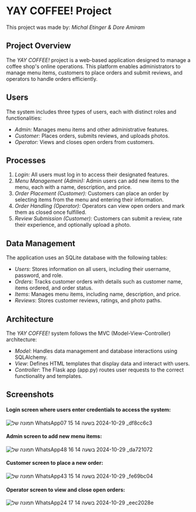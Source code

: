 # YAY COFFEE! Project

This project was made by:
*Michal Etinger & Dore Amiram*

## Project Overview
The *YAY COFFEE!* project is a web-based application designed to manage a coffee shop's online operations. This platform enables administrators to manage menu items, customers to place orders and submit reviews, and operators to handle orders efficiently.

## Users
The system includes three types of users, each with distinct roles and functionalities:
- *Admin:* Manages menu items and other administrative features.
- *Customer:* Places orders, submits reviews, and uploads photos.
- *Operator:* Views and closes open orders from customers.

## Processes
1. *Login:* All users must log in to access their designated features.
2. *Menu Management (Admin):* Admin users can add new items to the menu, each with a name, description, and price.
3. *Order Placement (Customer):* Customers can place an order by selecting items from the menu and entering their information.
4. *Order Handling (Operator):* Operators can view open orders and mark them as closed once fulfilled.
5. *Review Submission (Customer):* Customers can submit a review, rate their experience, and optionally upload a photo.

## Data Management
The application uses an SQLite database with the following tables:
- *Users*: Stores information on all users, including their username, password, and role.
- *Orders*: Tracks customer orders with details such as customer name, items ordered, and order status.
- *Items*: Manages menu items, including name, description, and price.
- *Reviews*: Stores customer reviews, ratings, and photo paths.

## Architecture
The *YAY COFFEE!* system follows the MVC (Model-View-Controller) architecture:
- *Model*: Handles data management and database interactions using SQLAlchemy.
- *View*: Defines HTML templates that display data and interact with users.
- *Controller*: The Flask app (app.py) routes user requests to the correct functionality and templates.

## Screenshots
#### Login screen where users enter credentials to access the system:

![תמונה של WhatsApp‏ 2024-10-29 בשעה 14 15 07_df8cc6c3](https://github.com/user-attachments/assets/bc4fdb3a-4a2b-4e42-8081-3846689732b0)

#### Admin screen to add new menu items:

![תמונה של WhatsApp‏ 2024-10-29 בשעה 14 16 48_da721072](https://github.com/user-attachments/assets/b8bdddc2-737c-4a97-b715-0a9df4545eb5)


#### Customer screen to place a new order:

![תמונה של WhatsApp‏ 2024-10-29 בשעה 14 15 43_fe69bc04](https://github.com/user-attachments/assets/87ebdbf7-3b55-47e3-891c-d3961ba0ad8c)

#### Operator screen to view and close open orders:

![תמונה של WhatsApp‏ 2024-10-29 בשעה 14 17 24_eec2028e](https://github.com/user-attachments/assets/3fc4a01e-4b40-4d68-8af3-7c42d507ac49)



